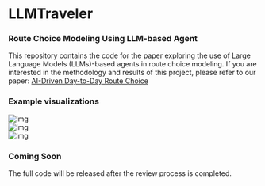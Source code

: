 # LLMTraveler

### Route Choice Modeling Using LLM-based Agent
This repository contains the code for the paper exploring the use of Large Language Models (LLMs)-based agents in route choice modeling.
If you are interested in the methodology and results of this project, please refer to our paper:
[AI-Driven Day-to-Day Route Choice](https://arxiv.org/abs/2412.03338)

### Example visualizations
![img](https://github.com/georgewanglz2019/LLMTraveler/blob/main/route_choices_of_two_agents_small.gif)  
![img](https://github.com/georgewanglz2019/LLMTraveler/blob/main/LLMTravelers_avg_tt_small.gif)  
![img](https://github.com/georgewanglz2019/LLMTraveler/blob/main/Diff_methods_avg_tt.gif)  

### Coming Soon
The full code will be released after the review process is completed.

